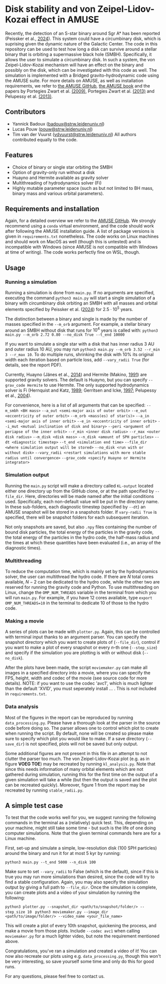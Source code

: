 # Disk stability and von Zeipel-Lidov-Kozai effect in AMUSE

Recently, the detection of an S-star binary around Sgr A* has been reported (Peissker et al., [2024](https://www.nature.com/articles/s41467-024-54748-3)). This system could have a circumbinary disk, which is suprising given the dynamic nature of the Galactic Center. The code in this repository can be used to test how long a disk can survive around a stellar binary that is orbiting a supermassive black hole (SMBH). Specifically, it allows the user to simulate a circumbinary disk. In such a system, the von Zeipel-Lidov-Kozai mechanism will have an effect on the binary and possibly on the disk, which can be investigated with this code as well. The simulation is implemented with a Bridged gravito-hydrodynamic code using the AMUSE suite. For more details on AMUSE, as well as installation requirements, we refer to [the AMUSE GitHub](https://github.com/spzwart/AMUSE), [the AMUSE book](https://iopscience.iop.org/book/mono/978-0-7503-1320-9) and the papers by Portegies Zwart et al. [(2009)](https://www.sciencedirect.com/science/article/abs/pii/S1384107608001085?via%3Dihub), Portegies Zwart et al. [(2013)](https://www.sciencedirect.com/science/article/abs/pii/S0010465512003116?via%3Dihub) and Pelupessy et al. [(2013)](https://www.aanda.org/articles/aa/full_html/2013/09/aa21252-13/aa21252-13.html).

## Contributors
- Yannick Badoux (badoux@strw.leidenuniv.nl)
- Lucas Pouw (pouw@strw.leidenuniv.nl)
- Tim van der Vuurst (vdvuurst@strw.leidenuniv.nl)
All authors contributed equally to the code.

## Features
- Choice of binary or single star orbiting the SMBH
- Option of gravity-only run without a disk
- Huayno and Hermite available as gravity solver
- Multithreading of hydrodynamics solver (Fi)
- Highly mutable parameter space (such as but not limited to BH mass, binary mass and various orbital parameters).

## Requirements and installation
Again, for a detailed overview we refer to the [AMUSE GitHub](https://github.com/spzwart/AMUSE). We strongly recommend using a ``conda`` virtual environment, and the code should work after following the AMUSE installation guide. A list of package versions is given in ```requirements.txt``` nonetheless. The code works on Linux machines and should work on MacOS as well (though this is untested) and is incompatible with Windows (since AMUSE is not compatible with Windows at time of writing). The code works perfectly fine on WSL, though.

## Usage

### Running a simulation
Running a simulation is done from `main.py`. If no arguments are specified, executing the command `python3 main.py` will start a single simulation of a binary with circumbinary disk orbiting an SMBH with all masses and orbital elements specified by Peissker et al. ([2024](https://www.nature.com/articles/s41467-024-54748-3)) for $2.5 \cdot 10^5$ years.

The distinction between a binary and single is made by the number of masses specified in the `--m_orb` argument. For example, a stellar binary around an SMBH without disk that runs for $10^4$ years is called with:
`python3 main.py --m_orb 2.72 0.80 --no_disk True --t_end 10000`

If you want to simulate a single star with a disk that has inner radius 3 AU and outer radius 10 AU, you may run
`python3 main.py --m_orb 3.52 --r_min 3 --r_max 10`. To do multiple runs, shrinking the disk with 10% its original width each iteration based on particle loss, add `--vary_radii True` (for details, see the report PDF). 

Currently, Huayno (Jänes et al., [2014](https://www.aanda.org/articles/aa/full_html/2014/10/aa23831-14/aa23831-14.html)) and Hermite (Makino, [1991](https://ui.adsabs.harvard.edu/abs/1991ApJ...369..200M/abstract)) are supported gravity solvers. The default is Huayno, but you can specify `--grav_code Hermite` to use Hermite. The only supported hydrodynamics solver is Fi (Hernquist and Katz, [1989](https://ui.adsabs.harvard.edu/abs/1989ApJS...70..419H/abstract); Gerritsen and Icke, [1997](https://adsabs.harvard.edu/full/1997A%26A...325..972G); Pelupessy et al., [2004](https://www.aanda.org/articles/aa/abs/2004/28/aa0071-04/aa0071-04.html)).

For convenience, here is a list of all arguments that can be specified:
`--m_smbh <BH mass>`
`--a_out <semi-major axis of outer orbit>`
`--e_out <eccentricity of outer orbit>`
`--m_orb <mass(es) of star(s)>`
`--a_in <semi-major axis of inner orbit>`
`--e_in <eccentricity of inner orbit>`
`--i_mut <mutual inclination of disk and binary>`
`--peri <argument of periapse of the inner orbit>`
`--r_min <inner disk radius>`
`--r_max <outer disk radius>`
`--m_disk <disk mass>`
`--n_disk <amount of SPH particles>`
`--dt <diagnostic timestep>`
`--t_end <simulation end time>`
`--file_dir <where simulation output will be stored>`
`--no_disk <run with or without disk>`
`--vary_radii <restart simulations with more stable radius until convergence>`
`--grav_code <specify Huayno or Hermite integrator>` 

### Simulation output
Running the `main.py` script will make a directory called `KL-output` located either one directory up from the GitHub clone, or at the path specified by `--file_dir`. Here, directories will be made named after the initial conditions used. Specifically, each non-default value will be put in the directory name. In these sub-folders, each diagnostic timestep (specified by `--dt`) an AMUSE snapshot will be stored in a snapshots folder. If `vary-radii True` is specified, there will be snapshot folders for each subsequent iteration. 

Not only snapshots are saved, but also `.npy` files containing the number of bound disk particles, the total energy of the particles in the gravity code, the total energy of the particles in the hydro code, the half-mass radius and the times at which these quantities have been evaluated (i.e., an array of the diagnostic times).

### Multithreading
To reduce the computation time, which is mainly set by the hydrodynamics solver, the user can multithread the hydro code. If there are $N$ total cores available, $N-2$ can be dedicated to the hydro code, while the other two are reserved for running the gravity code and Python. To use multithreading on Linux, change the `OMP_NUM_THREADS` variable in the terminal from which you will run `main.py`. For example, if you have 12 cores available, type `export OMP_NUM_THREADS=10` in the terminal to dedicate 10 of those to the hydro code.

### Making a movie
A series of plots can be made with `plotter.py`. Again, this can be controlled with terminal input thanks to an argument parser. You can specify the snapshot directory which you want to create plots of (`--file_dir`), control if you want to make a plot of every snapshot or every $n$-th one (`--step_size`) and specify if the simulation you are plotting is with or without disk (`--no_disk`). 

After the plots have been made, the script `moviemaker.py` can make all images in a specified directory into a movie, where you can specify the FPS, height, width and codec of the movie (see source code for more details). NOTE: if you want to use the codec 'avc1', which is much lighter than the default 'XVID', you must seperately install ... . This is *not* included in `requirements.txt`. 

### Data analysis
Most of the figures in the report can be reproduced by running `data_processing.py`. Please have a thorough look at the parser in the source code before doing so. The parser allows one to control which plot to create when running the script. By default, none will be created so please make sure to specify which plot you would like to make. If a save directory (`--save_dir`) is not specified, plots will not be saved but only output. 

Some additional figures are not present in this file in an attempt to not clutter the parser too much. The von Zeipel-Lidov-Kozai plot (e.g. as in figure **VOEG TOE**) may be recreated by running `kl_analysis.py`. Note that since this needs information of many orbital elements which are not gathered during simulation, running this for the first time on the output of a given simulation will take a while (but then the output is saved and the plot can be recreated quickly). Moreover, figure 1 from the report may be recreated by running `stable_radii.py`. 

## A simple test case
To test that the code works well for you, we suggest running the following commands in the terminal as a (relatively) quick test. This, depending on your machine, might still take some time - but such is the life of one doing computer simulations. Note that the given terminal commands here are for a Linux machine.

First, set-up and simulate a simple, low-resolution disk (100 SPH particles) around the binary and run it for at most 5 kyr by running:

```python3 main.py --t_end 5000 --n_disk 100```

Make sure to set `--vary_radii` to False (which is the default), since if this is true you may run more simulations than desired, since the code will try to find a stable configuration. Again, you may also specify the simulation output by giving a full path to `--file_dir`. Once the simulation is complete, you can create plots and a video of your simulation by running the following:

```python3 plotter.py --snapshot_dir <path/to/snapshot/folder/> --step_size 10 ``` 
```python3 moviemaker.py --image_dir <path/to/image/folder/> --video_name <your_file_name> ```

This will create a plot of every 10th snapshot, quickening the process, and make a movie from those plots. Include ``--codec avc1`` when calling `moviemaker.py` for a much lighter video, but note the requirement mentioned above.

Congratulations, you've ran a simulation and created a video of it! You can now also recreate our plots using e.g. `data_processing.py`, though this won't be very interesting, so save yourself some time and only do this for good runs. 

For any questions, please feel free to contact us.